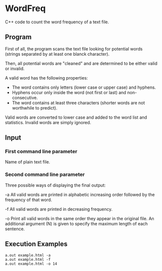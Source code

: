 # WordFreq
C++ code to count the word frequency of a text file.

## Program
First of all, the program scans the text file looking for potential words (strings separated by at least one blanck character).

Then, all potential words are "cleaned" and are determined to be either valid or invalid.

A valid word has the following properties:

- The word contains only letters (lower case or upper case) and hyphens.
- Hyphens occur only inside the word (not first or last) and non-consecutive.
- The word contains at least three characters (shorter words are not worthwhile to predict).

Valid words are converted to lower case and added to the word list and statistics.
Invalid words are simply ignored.

## Input
### First command line parameter
Name of plain text file.
### Second command line parameter
Three possible ways of displaying the final output:

-a All valid words are printed in alphabetic increasing order followed by the frequency of that word.

-f All valid words are printed in decreasing frequency.

-o Print all valid words in the same order they appear in the original file.
An additional argument (N) is given to specify the maximum length of each sentence.

## Execution Examples
```
a.out example.html -a
a.out example.html -f
a.out example.html -o 14
```
